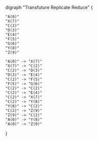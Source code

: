 digraph "Transfuture Replicate Reduce" {

    "A(0)"
    "X(7)"
    "C(2)"
    "D(3)"
    "E(4)"
    "F(5)"
    "G(6)"
    "Y(8)"
    "Z(9)"

    "A(0)" -> "X(7)"
    "X(7)" -> "C(2)"
    "C(2)" -> "D(3)"
    "D(3)" -> "E(4)"
    "C(2)" -> "F(5)"
    "F(5)" -> "G(6)"
    "C(2)" -> "C(2)"
    "C(2)" -> "E(4)"
    "C(2)" -> "X(7)"
    "C(2)" -> "Y(8)"
    "Y(8)" -> "C(2)"
    "C(2)" -> "Z(9)"
    "Z(9)" -> "C(2)"
    "A(0)" -> "Y(8)"
    "A(0)" -> "Z(9)"

}
